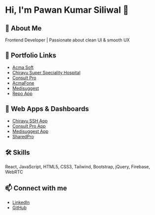 # Hi, I'm Pawan Kumar Siliwal 👋

## 🚀 About Me
Frontend Developer | Passionate about clean UI & smooth UX

## 🔗 Portfolio Links
- [Acma Soft](https://acmasoft.com/)
- [Chirayu Super Speciality Hospital](https://chirayusuperspecialityhospital.com/)
- [Consult Pro](https://consultpro.in.net/)
- [AcmaFone](https://acmafone.com/)
- [Medisuggest](https://medisuggest.com/)
- [Repo App](https://repoapp.in/)

## 📂 Web Apps & Dashboards
- [Chirayu SSH App](https://app.chirayussh.com/)
- [Consult Pro App](http://app.consultpro.in.net/)
- [Medisuggest App](https://app.medisuggest.com/)
- [SharedPro](https://sharedpro.in/)

## 🛠 Skills
React, JavaScript, HTML5, CSS3, Tailwind, Bootstrap, jQuery, Firebase, WebRTC

## 📫 Connect with me
- [LinkedIn](https://www.linkedin.com/in/pawanop/)
- [GitHub](http://www.github.com/PAWANOP)
